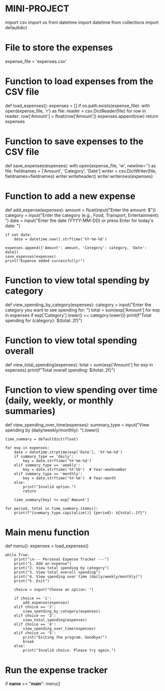 # MINI-PROJECT
import csv
import os
from datetime import datetime
from collections import defaultdict

# File to store the expenses
expense_file = 'expenses.csv'

# Function to load expenses from the CSV file
def load_expenses():
    expenses = []
    if os.path.exists(expense_file):
        with open(expense_file, 'r') as file:
            reader = csv.DictReader(file)
            for row in reader:
                row['Amount'] = float(row['Amount'])
                expenses.append(row)
    return expenses

# Function to save expenses to the CSV file
def save_expenses(expenses):
    with open(expense_file, 'w', newline='') as file:
        fieldnames = ['Amount', 'Category', 'Date']
        writer = csv.DictWriter(file, fieldnames=fieldnames)
        writer.writeheader()
        writer.writerows(expenses)

# Function to add a new expense
def add_expense(expenses):
    amount = float(input("Enter the amount: $"))
    category = input("Enter the category (e.g., Food, Transport, Entertainment): ")
    date = input("Enter the date (YYYY-MM-DD) or press Enter for today's date: ")

    if not date:
        date = datetime.now().strftime('%Y-%m-%d')

    expenses.append({'Amount': amount, 'Category': category, 'Date': date})
    save_expenses(expenses)
    print("Expense added successfully!")

# Function to view total spending by category
def view_spending_by_category(expenses):
    category = input("Enter the category you want to see spending for: ")
    total = sum(exp['Amount'] for exp in expenses if exp['Category'].lower() == category.lower())
    print(f"Total spending for {category}: ${total:.2f}")

# Function to view total spending overall
def view_total_spending(expenses):
    total = sum(exp['Amount'] for exp in expenses)
    print(f"Total overall spending: ${total:.2f}")

# Function to view spending over time (daily, weekly, or monthly summaries)
def view_spending_over_time(expenses):
    summary_type = input("View spending by (daily/weekly/monthly): ").lower()
    
    time_summary = defaultdict(float)
    
    for exp in expenses:
        date = datetime.strptime(exp['Date'], '%Y-%m-%d')
        if summary_type == 'daily':
            key = date.strftime('%Y-%m-%d')
        elif summary_type == 'weekly':
            key = date.strftime('%Y-%U')  # Year-weeknumber
        elif summary_type == 'monthly':
            key = date.strftime('%Y-%m')  # Year-month
        else:
            print("Invalid option.")
            return
        
        time_summary[key] += exp['Amount']
    
    for period, total in time_summary.items():
        print(f"{summary_type.capitalize()} {period}: ${total:.2f}")

# Main menu function
def menu():
    expenses = load_expenses()
    
    while True:
        print("\n--- Personal Expense Tracker ---")
        print("1. Add an expense")
        print("2. View total spending by category")
        print("3. View total overall spending")
        print("4. View spending over time (daily/weekly/monthly)")
        print("5. Exit")
        
        choice = input("Choose an option: ")

        if choice == '1':
            add_expense(expenses)
        elif choice == '2':
            view_spending_by_category(expenses)
        elif choice == '3':
            view_total_spending(expenses)
        elif choice == '4':
            view_spending_over_time(expenses)
        elif choice == '5':
            print("Exiting the program. Goodbye!")
            break
        else:
            print("Invalid choice. Please try again.")

# Run the expense tracker
if __name__ == "__main__":
    menu()
